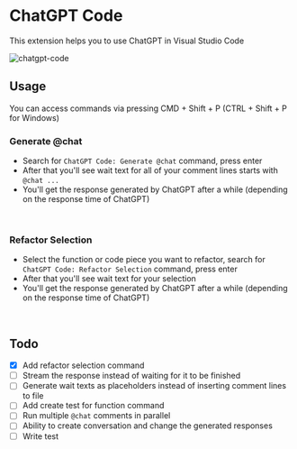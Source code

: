 # ChatGPT Code

This extension helps you to use ChatGPT in Visual Studio Code

![chatgpt-code](https://user-images.githubusercontent.com/51231605/207466689-8535f7a9-3ff0-463f-855b-a2776175965a.gif)

## Usage
You can access commands via pressing CMD + Shift + P (CTRL + Shift + P for Windows)

### Generate @chat
- Search for `ChatGPT Code: Generate @chat` command, press enter
- After that you'll see wait text for all of your comment lines starts with `@chat ...`
- You'll get the response generated by ChatGPT after a while (depending on the response time of ChatGPT)

<br>

### Refactor Selection
- Select the function or code piece you want to refactor, search for `ChatGPT Code: Refactor Selection` command, press enter
- After that you'll see wait text for your selection
- You'll get the response generated by ChatGPT after a while (depending on the response time of ChatGPT)

<br>

## Todo

- [x] Add refactor selection command
- [ ] Stream the response instead of waiting for it to be finished
- [ ] Generate wait texts as placeholders instead of inserting comment lines to file
- [ ] Add create test for function command
- [ ] Run multiple `@chat` comments in parallel
- [ ] Ability to create conversation and change the generated responses
- [ ] Write test
